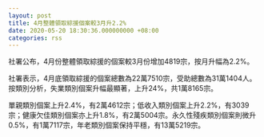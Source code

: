 ```yaml
---
layout: post
title: 4月整體領取綜援個案較3月升2.2%
date: 2020-05-20 18:30:36.000000000 +08:00
categories: rss
---
```


社署公布，4月份整體領取綜援的個案較3月份增加4819宗，按月升幅為2.2%。

社署表示，4月底領取綜援的個案總數為22萬7510宗，受助總數為31萬1404人。按類別分析，失業類別個案升幅最顯著，上升24%，共1萬8165宗。

單親類別個案上升2.4%，有2萬4612宗；低收入類別個案上升2.2%，有3039宗；健康欠佳類別個案亦上升1.8%，有2萬5004宗。永久性殘疾類別個案則微升0.5%，有1萬7117宗，年老類別個案保持平穩，有13萬5219宗。
